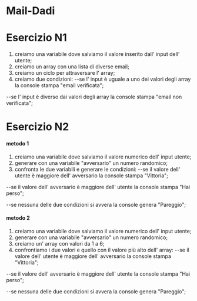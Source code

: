 # Mail-Dadi

# Esercizio N1

1) creiamo una variabile dove salviamo il valore inserito dall' input dell' utente;
2) creiamo un array con una lista di diverse email;
3) creiamo un ciclo per attraversare l' array;
4) creiamo due condizioni:
--se
l' input è uguale a uno dei valori degli array la console stampa "email verificata";

--se
l' input è diverso dai valori degli array la console stampa "email non verificata";

<!--//////////////////////////////////////////////////////////////////////////////////-->

# Esercizio N2

<h4>metodo 1</h4>

1) creiamo una variabile dove salviamo il valore numerico dell' input utente;
2) generare con una variabile "avversario" un numero randomico;
3) confronta le due variabili e generare le condizioni:
--se 
il valore dell' utente è maggiore dell' avversario la console stampa "Vittoria";

--se
il valore dell' avversario è maggiore dell' utente la console stampa "Hai perso";

--se
nessuna delle due condizioni si avvera la console genera "Pareggio";

<h4>metodo 2</h4>

1) creiamo una variabile dove salviamo il valore numerico dell' input utente;
2) generare con una variabile "avversario" un numero randomico;
3) creiamo un' array con valori da 1 a 6;
4) confrontiamo i due valori e quello con il valore più alto dell' array:
--se 
il valore dell' utente è maggiore dell' avversario la console stampa "Vittoria";

--se
il valore dell' avversario è maggiore dell' utente la console stampa "Hai perso";

--se
nessuna delle due condizioni si avvera la console genera "Pareggio";



